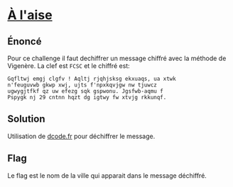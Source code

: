 # [À l'aise](https://hackropole.fr/fr/challenges/crypto/fcsc2022-crypto-a-laise/)

## Énoncé

Pour ce challenge il faut dechiffrer un message chiffré avec la méthode de Vigenère. La clef est ```FCSC``` et le chiffré est:
```
Gqfltwj emgj clgfv ! Aqltj rjqhjsksg ekxuaqs, ua xtwk
n'feuguvwb gkwp xwj, ujts f'npxkqvjgw nw tjuwcz
ugwygjtfkf qz uw efezg sqk gspwonu. Jgsfwb-aqmu f
Pspygk nj 29 cntnn hqzt dg igtwy fw xtvjg rkkunqf.
```

## Solution

Utilisation de [dcode.fr](https://www.dcode.fr/chiffre-vigenere) pour déchiffrer le message.

## Flag

Le flag est le nom de la ville qui apparait dans le message déchiffré.